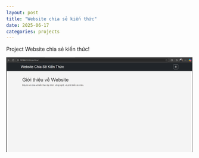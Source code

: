 ```yaml
---
layout: post
title: "Website chia sẻ kiến thức"
date: 2025-06-17
categories: projects
---
```

Project Website chia sẻ kiến thức!

![alt img](../assets/image/image.png)